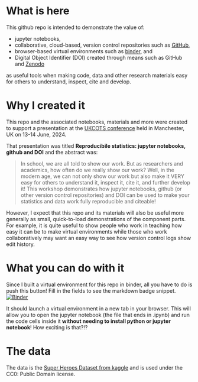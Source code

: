 # What is here

This github repo is intended to demonstrate the value of:
* jupyter notebooks,
* collaborative, cloud-based, version control repositories such as [GitHub](github.com),
* browser-based virtual environments such as [binder](mybinder.org), and
* Digital Object Identifier (DOI) created through means such as GitHub and [Zenodo](https://zenodo.org/records/4514864)

as useful tools when making code, data and other research materials easy for others to understand, inspect, cite and develop. 

# Why I created it
This repo and the associated notebooks, materials and more were created to support a presentation at the [UKCOTS conference](https://www.ukcots.org/) held in Manchester, UK on 13-14 June, 2024. 

That presentation was titled **Reproducibile statistics: jupyter notebooks, github and DOI** and the abstract was:
> In school, we are all told to show our work. But as researchers and academics, how often do we really show our work? Well, in the modern age, we can not only show our work but also make it VERY easy for others to understand it, inspect it, cite it, and further develop it! This workshop demonstrates how jupyter notebooks, github (or other version control repositories) and DOI can be used to make your statistics and data work fully reproducible and citeable! 

However, I expect that this repo and its materials will also be useful more generally as small, quick-to-load demonstrations of the component parts. For example, it is quite useful to show people who work in teaching how easy it can be to make virtual environments while those who work collaboratively may want an easy way to see how version control logs show edit history. 

# What you can do with it

Since I built a virtual environment for this repo in binder, all you have to do is push this button! Fill in the fields to see the markdown badge snippet. [![Binder](https://mybinder.org/badge_logo.svg)](https://mybinder.org/v2/gh/UKDataServiceOpen/Virtual_Environments/main)

It should launch a virtual environment in a new tab in your browser. This will allow you to open the jupyter notebook (the file that ends in .ipynb) and run the code cells inside it **without needing to install python or jupyter notebook**! How exciting is that?!?

# The data
The data is the [Super Heroes Dataset from kaggle](https://www.kaggle.com/datasets/claudiodavi/superhero-set?resource=download) and is used under the CC0: Public Domain license. 






